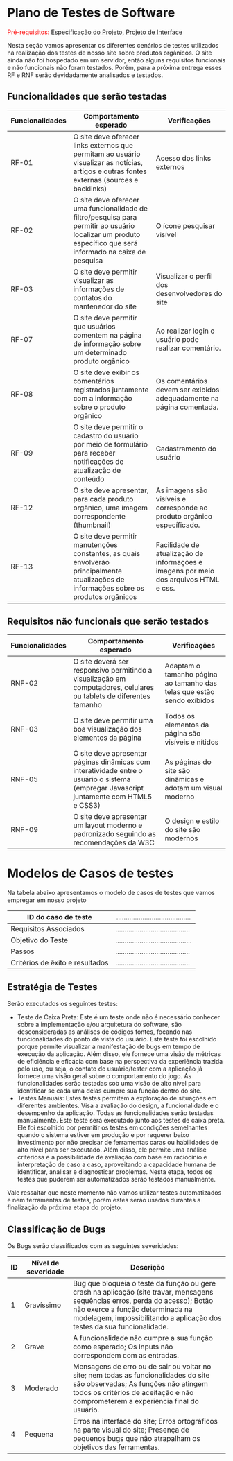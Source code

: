 # Plano de Testes de Software

<span style="color:red">Pré-requisitos: <a href="2-Especificação do Projeto.md"> Especificação do Projeto</a></span>, <a href="3-Projeto de Interface.md"> Projeto de Interface</a>

Nesta seção vamos apresentar os diferentes cenários de testes utilizados na realização dos testes de nosso site sobre produtos orgânicos. O site ainda não foi hospedado em um servidor, então alguns requisitos funcionais e não funcionais não foram testados. Porém, para a próxima entrega esses RF e RNF serão devidadamente analisados e testados.

## Funcionalidades que serão testadas

|Funcionalidades     | Comportamento esperado |Verificações|
|--------------------|------------------------------------|----------------------------------------|
|RF-01           | O site deve oferecer links externos que permitam ao usuário visualizar as notícias, artigos e outras fontes externas (sources e backlinks)| Acesso dos links externos|
|RF-02           | O site deve oferecer uma funcionalidade de filtro/pesquisa para permitir ao usuário localizar um produto específico que será informado na caixa de pesquisa| O ícone pesquisar visível
|RF-03       | O site deve permitir visualizar as informações de contatos do mantenedor do site| Visualizar o perfil dos desenvolvedores do site | 
|RF-07       | O site deve permitir que usuários comentem na página de informação sobre um determinado produto orgânico| Ao realizar login o usuário pode realizar comentário. 
|RF-08       | O site deve exibir os comentários registrados juntamente com a informação sobre o produto orgânico| Os comentários devem ser exibidos adequadamente na página comentada.
|RF-09       | O site deve permitir o cadastro do usuário por meio de formulário para receber notificações de atualização de conteúdo| Cadastramento do usuário
|RF-12       | O site deve apresentar, para cada produto orgânico, uma imagem correspondente (thumbnail)| As imagens são visíveis e corresponde ao produto orgânico específicado.
|RF-13       | O site deve permitir manutenções constantes, as quais envolverão principalmente atualizações de informações sobre os produtos orgânicos| Facilidade de atualização de informações e imagens por meio dos arquivos HTML e css.

## Requisitos não funcionais que serão testados

|Funcionalidades     | Comportamento esperado |Verificações|
|--------------------|------------------------------------|----------------------------------------|
|RNF-02          | O site deverá ser responsivo permitindo a visualização em computadores, celulares ou tablets de diferentes tamanho| Adaptam o tamanho página ao tamanho das telas que estão sendo exibidos|
|RNF-03          | O site deve permitir uma boa visualização dos elementos da página| Todos os elementos da página são visíveis e nítidos
|RNF-05       | O site deve apresentar páginas dinâmicas com interatividade entre o usuário o sistema (empregar Javascript juntamente com HTML5 e CSS3)| As páginas do site são dinâmicas e adotam um visual moderno| 
|RNF-09       | O site deve apresentar um layout moderno e padronizado seguindo as recomendações da W3C| O design e estilo do site são modernos 

# Modelos de Casos de testes
Na tabela abaixo apresentamos o modelo de casos de testes que vamos empregar em nosso projeto

|ID do caso de teste    | ........................................| 
|-------|-------------------------|
| Requisitos Associados |........................................|  
| Objetivo do Teste | .........................................|
| Passos |........................................ |
| Critérios de êxito e resultados |........................................| 

 
## Estratégia de Testes 

Serão executados os seguintes testes: 


 - Teste de Caixa Preta: Este é um teste onde não é necessário conhecer sobre a implementação e/ou arquitetura do software, são desconsideradas as análises de códigos fontes, focando nas funcionalidades do ponto de vista do usuário. Este teste foi escolhido porque permite visualizar a manifestação de bugs em tempo de execução da aplicação. Além disso, ele fornece uma visão de métricas de eficiência e eficácia com base na perspectiva da experiência trazida pelo uso, ou seja, o contato do usuário/tester com a aplicação já fornece uma visão geral sobre o comportamento do jogo. As funcionalidades serão testadas sob uma visão de alto nível para identificar se cada uma delas cumpre sua função dentro do site. 
 - Testes Manuais: Estes testes permitem a exploração de situações em diferentes ambientes. Visa a avaliação do design, a funcionalidade e o desempenho da aplicação. Todas as funcionalidades serão testadas manualmente. Este teste será executado junto aos testes de caixa preta. Ele foi escolhido por permitir os testes em condições semelhantes quando o sistema estiver em produção e por requerer baixo investimento por não precisar de ferramentas caras ou habilidades de alto nível para ser executado. Além disso, ele permite uma análise criteriosa e a possibilidade de avaliação com base em raciocínio e interpretação de caso a caso, aproveitando a capacidade humana de identificar, analisar e diagnosticar problemas. Nesta etapa, todos os testes que puderem ser automatizados serão testados manualmente. 


Vale ressaltar que neste momento não vamos utilizar testes automatizados e nem ferramentas de testes, porém estes serão usados durantes a finalização da próxima etapa do projeto.

##	Classificação de Bugs

Os Bugs serão classificados com as seguintes severidades:

|ID     | Nível de severidade |Descrição|
|--------------------|------------------------------------|----------------------------------------|
|1          | Gravíssimo| Bug que bloqueia o teste da função ou gere crash na aplicação (site travar, mensagens sequências erros, perda do acesso); Botão não exerce a função determinada na modelagem, impossibilitando a aplicação dos testes da sua funcionalidade.
|2          | Grave| A funcionalidade não cumpre a sua função como esperado; Os Inputs não correspondem com as entradas. 
|3       | Moderado| Mensagens de erro ou de sair ou voltar no site; nem todas as funcionalidades do site são observadas; As funções não atingem todos os critérios de aceitação e não comprometerem a experiência final do usuário.
|4       | Pequena| Erros na interface do site; Erros ortográficos na parte visual do site; Presença de pequenos bugs que não atrapalham os objetivos das ferramentas.





